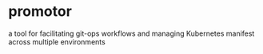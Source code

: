 # promotor
a tool for facilitating git-ops workflows and managing Kubernetes manifest across multiple environments
